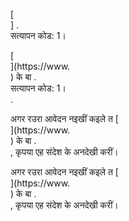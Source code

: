 [<br host>] .<br action>सत्यापन कोड: 1।<br code>

[<br host>](https://www.<br host>) के बा .<br action>सत्यापन कोड: 1।<br code>.

अगर रउरा आवेदन नइखीं कइले त [<br host>](https://www.<br host>) के बा .<br action>, कृपया एह संदेश के अनदेखी करीं।

अगर रउरा आवेदन नइखीं कइले त [<br host>](https://www.<br host>) के बा .<br action>, कृपया एह संदेश के अनदेखी करीं।
